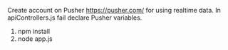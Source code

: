 Create account on Pusher https://pusher.com/ for using realtime data.
In apiControllers.js fail declare Pusher variables.
1. npm install
2. node app.js

